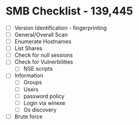 # SMB Checklist - 139,445

- [ ] Version Identification - fingerprinting
- [ ] General/Overall Scan
- [ ] Enumerate Hostnames
- [ ] List Shares
- [ ] Check for null sessions
- [ ] Check for Vulnerbilities
  - [ ] NSE scripts
- [ ] Information
  - [ ] Groups
  - [ ] Users
  - [ ] password policy
  - [ ] Login via winexe
  - [ ] Os discovery
- [ ] Brute force
